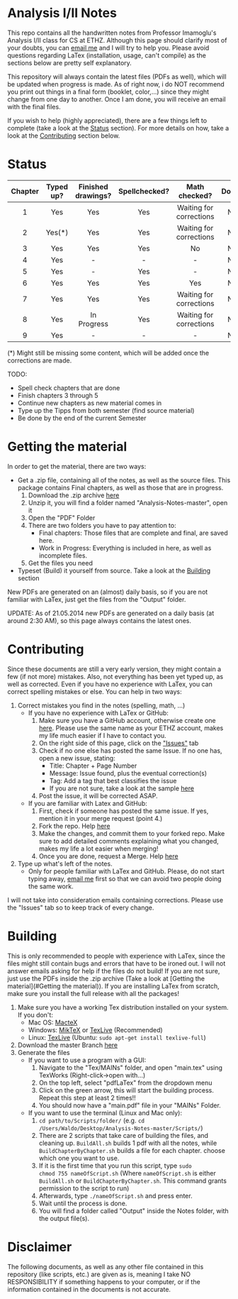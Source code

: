 Analysis I/II Notes
===================
This repo contains all the handwritten notes from Professor Imamoglu's Analysis I/II class for CS at ETHZ. Although this page should clarify most of your doubts, you can <a href="mailto:pennatil@student.ethz.ch">email me</a> and I will try to help you. Please avoid questions regarding LaTex (installation, usage, can't compile) as the sections below are pretty self explanatory.

This repository will always contain the latest files (PDFs as well), which will be updated when progress is made. As of right now, i do NOT recommend you print out things in a final form (booklet, color,...) since they might change from one day to another. Once I am done, you will receive an email with the final files.

If you wish to help (highly appreciated), there are a few things left to complete (take a look at the [Status](#Status) section). For more details on how, take a look at the [Contributing](#Contributing) section below.

<a name="Status"></a>
Status
======
| Chapter |  Typed up?  | Finished drawings? | Spellchecked? |      Math checked?      | Done? |
|:-------:|:-----------:|:------------------:|:-------------:|:-----------------------:|:-----:|
|    1    |     Yes     |         Yes        |       Yes     | Waiting for corrections |   No  |
|    2    |     Yes(*)    |         Yes        |       Yes      | Waiting for corrections |   No  |
|    3    | Yes |          Yes        |       Yes      |            No           |   No  |
|    4    | Yes     |          -         |       -       |            -            |   No  |
|    5    |      Yes     |          -         |       Yes       |            -            |   No  |
|    6    |     Yes     |         Yes        |       Yes      |           Yes           |   No  |
|    7    |     Yes     |         Yes        |       Yes      | Waiting for corrections |   No  |
|    8    |     Yes     |          In Progress         |       Yes      | Waiting for corrections |   No  |
|    9    | Yes |          -         |       -       |            -            |   No  |

(*) Might still be missing some content, which will be added once the corrections are made.

TODO:
* Spell check chapters that are done
* Finish chapters 3 through 5
* Continue new chapters as new material comes in
* Type up the Tipps from both semester (find source material)
* Be done by the end of the current Semester

<a name="Getting the material"></a>
Getting the material
====================

In order to get the material, there are two ways:

* Get a .zip file, containing all of the notes, as well as the source files. This package contains Final chapters, as well as those that are in progress.
  1. Download the .zip archive [here](https://github.com/pennatil/Analysis-Notes/archive/master.zip)
  2. Unzip it, you will find a folder named "Analysis-Notes-master", open it
  3. Open the "PDF" Folder
  4. There are two folders you have to pay attention to:
      * Final chapters: Those files that are complete and final, are saved here.
	  * Work in Progress: Everything is included in here, as well as incomplete files.
  5. Get the files you need
* Typeset (Build) it yourself from source. Take a look at the [Building](#Building) section

New PDFs are generated on an (almost) daily basis, so if you are not familiar with LaTex, just get the files from the "Output" folder.

UPDATE: As of 21.05.2014 new PDFs are generated on a daily basis (at around 2:30 AM), so this page always contains the latest ones.

<a name="Contributing"></a>
Contributing
============

Since these documents are still a very early version, they might contain a few (if not more) mistakes. Also, not everything has been yet typed up, as well as corrected. Even if you have no experience with LaTex, you can correct spelling mistakes or else. You can help in two ways:

1. Correct mistakes you find in the notes (spelling, math, ...)
    * If you have no experience with LaTex or GitHub:
    	1. Make sure you have a GitHub account, otherwise create one [here](https://github.com/join). Please use the same name as your ETHZ account, makes my life much easier if I have to contact you.
		2. On the right side of this page, click on the ["Issues"](https://github.com/pennatil/Analysis-Notes/issues) tab
		3. Check if no one else has posted the same Issue. If no one has, open a new issue, stating:
	 		 * Title: Chapter + Page Number
	 		 * Message: Issue found, plus the eventual correction(s)
	 		 * Tag: Add a tag that best classifies the issue
	 		 * If you are not sure, take a look at the sample [here](https://github.com/pennatil/Analysis-Notes/issues/4)
		4. Post the issue, it will be corrected ASAP.
	* If you are familiar with Latex and GitHub:
		1. First, check if someone has posted the same issue. If yes, mention it in your merge request (point 4.)
		2. Fork the repo. Help [here](https://help.github.com/articles/fork-a-repo)
		3. Make the changes, and commit them to your forked repo. Make sure to add detailed comments explaining what you changed, makes my life a lot easier when merging!
		4. Once you are done, request a Merge. Help [here](https://help.github.com/articles/using-pull-requests)
2. Type up what's left of the notes.
	* Only for people familiar with LaTex and GitHub. Please, do not start typing away, <a href="mailto:pennatil@student.ethz.ch?subject=I%20want%20to%20help!">email me</a> first so that we can avoid two people doing the same work.

I will not take into consideration emails containing corrections. Please use the "Issues" tab so to keep track of every change.

<a name="Building"></a>
Building
========
This is only recommended to people with experience with LaTex, since the files might still contain bugs and errors that have to be ironed out. I will not answer emails asking for help if the files do not build! If you are not sure, just use the PDFs inside the .zip archive (Take a look at [Getting the material](#Getting the material)). If you are installing LaTex from scratch, make sure you install the full release with all the packages!

1. Make sure you have a working Tex distribution installed on your system. If you don't:
	* Mac OS: [MacteX](http://tug.org/mactex/)
    * Windows: [MikTeX](http://miktex.org/download) or [TexLive](https://www.tug.org/texlive/acquire-netinstall.html) (Recommended)
    * Linux: [TexLive](https://www.tug.org/texlive/quickinstall.html) (Ubuntu: <code>sudo apt-get install texlive-full</code>)
2. Download the master Branch [here](https://github.com/pennatil/Analysis-Notes/archive/master.zip)
3. Generate the files
	* If you want to use a program with a GUI:
	  1. Navigate to the "Tex/MAINs" folder, and open "main.tex" using TexWorks (Right-click->open with...)
	  2. On the top left, select "pdfLaTex" from the dropdown menu
	  3. Click on the green arrow, this will start the building process. Repeat this step at least 2 times!!
	  4. You should now have a "main.pdf" file in your "MAINs" Folder.
    * If you want to use the terminal (Linux and Mac only):
	    1. <code>cd path/to/Scripts/folder/</code> (e.g. <code>cd /Users/Waldo/Desktop/Analysis-Notes-master/Scripts/</code>)
   	    2. There are 2 scripts that take care of building the files, and cleaning up. <code>BuildAll.sh</code> builds 1 pdf with all the notes, while <code>BuildChapterByChapter.sh</code> builds a file for each chapter. choose which one you want to use.
		3. If it is the first time that you run this script, type <code>sudo chmod 755 nameOfScript.sh</code> (Where <code>nameOfScript.sh</code> is either <code>BuildAll.sh</code> or <code>BuildChapterByChapter.sh</code>. This command grants permission to the script to run)
		4. Afterwards, type <code>./nameOfScript.sh</code> and press enter.
		5. Wait until the process is done.
		6. You will find a folder called "Output" inside the Notes folder, with the output file(s).

Disclaimer
==========
The following documents, as well as any other file contained in this repository (like scripts, etc.) are given as is, meaning I take NO RESPONSIBILITY if something happens to your computer, or if the information contained in the documents is not accurate.

